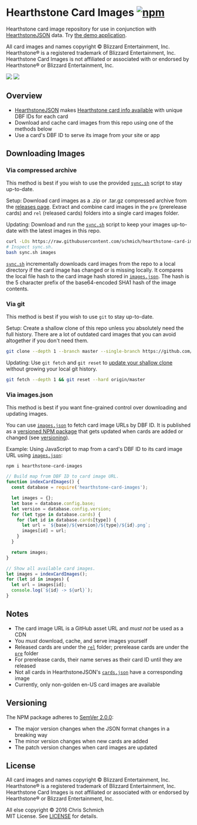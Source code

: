 # Hearthstone Card Images [![npm](https://img.shields.io/npm/v/hearthstone-card-images.svg)](https://www.npmjs.com/package/hearthstone-card-images)

Hearthstone card image repository for use in conjunction with [HearthstoneJSON](https://hearthstonejson.com/) data. Try [the demo application](https://schmich.github.io/hearthstone-card-images/).

All card images and names copyright © Blizzard Entertainment, Inc. Hearthstone® is a registered trademark of Blizzard Entertainment, Inc. Hearthstone Card Images is not affiliated or associated with or endorsed by Hearthstone® or Blizzard Entertainment, Inc.

![](https://github.com/schmich/hearthstone-card-images/raw/master/rel/49246.png)
![](https://github.com/schmich/hearthstone-card-images/raw/master/rel/49251.png)

## Overview

- [HearthstoneJSON](https://hearthstonejson.com/) makes [Hearthstone card info available](https://api.hearthstonejson.com/v1/latest/enUS/cards.json) with unique DBF IDs for each card
- Download and cache card images from this repo using one of the methods below
- Use a card's DBF ID to serve its image from your site or app

## Downloading Images

### Via compressed archive

This method is best if you wish to use the provided [`sync.sh`](sync.sh) script to stay up-to-date.

Setup: Download card images as a .zip or .tar.gz compressed archive from the [releases page](https://github.com/schmich/hearthstone-card-images/releases). Extract and combine card images in the `pre` (prerelease cards) and `rel` (released cards) folders into a single card images folder.

Updating: Download and run the [`sync.sh`](sync.sh) script to keep your images up-to-date with the latest images in this repo. 

```bash
curl -LOs https://raw.githubusercontent.com/schmich/hearthstone-card-images/master/sync.sh
# Inspect sync.sh.
bash sync.sh images
```

[`sync.sh`](sync.sh) incrementally downloads card images from the repo to a local directory if the card image has changed or is missing locally. It compares the local file hash to the card image hash stored in [`images.json`](images.json). The hash is the 5 character prefix of the base64-encoded SHA1 hash of the image contents.

### Via git

This method is best if you wish to use `git` to stay up-to-date.

Setup: Create a shallow clone of this repo unless you absolutely need the full history. There are a lot of outdated card images that you can avoid altogether if you don't need them.

```bash
git clone --depth 1 --branch master --single-branch https://github.com/schmich/hearthstone-card-images
```

Updating: Use `git fetch` and `git reset` to [update your shallow clone](https://stackoverflow.com/a/41081908) without growing your local git history.

```bash
git fetch --depth 1 && git reset --hard origin/master
```

### Via images.json

This method is best if you want fine-grained control over downloading and updating images.

You can use [`images.json`](images.json) to fetch card image URLs by DBF ID. It is published as a [versioned NPM package](https://www.npmjs.com/package/hearthstone-card-images) that gets updated when cards are added or changed (see [versioning](#versioning)).

Example: Using JavaScript to map from a card's DBF ID to its card image URL using [`images.json`](images.json):

`npm i hearthstone-card-images`

```js
// Build map from DBF ID to card image URL.
function indexCardImages() {
  const database = require('hearthstone-card-images');

  let images = {};
  let base = database.config.base;
  let version = database.config.version;
  for (let type in database.cards) {
    for (let id in database.cards[type]) {
      let url = `${base}/${version}/${type}/${id}.png`;
      images[id] = url;
    }
  }

  return images;
}

// Show all available card images.
let images = indexCardImages();
for (let id in images) {
  let url = images[id];
  console.log(`${id} -> ${url}`);
}
```

## Notes

- The card image URL is a GitHub asset URL and *must not* be used as a CDN
- You *must* download, cache, and serve images yourself
- Released cards are under the [`rel`](rel) folder; prerelease cards are under the [`pre`](pre) folder
- For prerelease cards, their name serves as their card ID until they are released
- Not all cards in HearthstoneJSON's [`cards.json`](https://api.hearthstonejson.com/v1/latest/enUS/cards.json) have a corresponding image
- Currently, only non-golden en-US card images are available

## Versioning

The NPM package adheres to [SemVer 2.0.0](http://semver.org/spec/v2.0.0.html):
- The major version changes when the JSON format changes in a breaking way
- The minor version changes when new cards are added
- The patch version changes when card images are updated

## License

All card images and names copyright © Blizzard Entertainment, Inc. Hearthstone® is a registered trademark of Blizzard Entertainment, Inc. Hearthstone Card Images is not affiliated or associated with or endorsed by Hearthstone® or Blizzard Entertainment, Inc.

All else copyright © 2016 Chris Schmich  
MIT License. See [LICENSE](LICENSE) for details.
